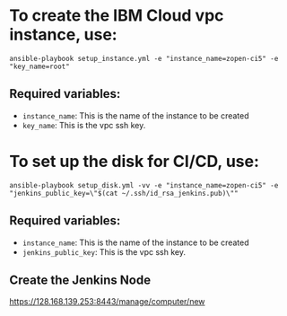 # To create the IBM Cloud vpc instance, use:

```
ansible-playbook setup_instance.yml -e "instance_name=zopen-ci5" -e "key_name=root"
```

## Required variables:
* `instance_name`: This is the name of the instance to be created
* `key_name`: This is the vpc ssh key. 

# To set up the disk for CI/CD, use:

```
ansible-playbook setup_disk.yml -vv -e "instance_name=zopen-ci5" -e "jenkins_public_key=\"$(cat ~/.ssh/id_rsa_jenkins.pub)\""
```

## Required variables:
* `instance_name`: This is the name of the instance to be created
* `jenkins_public_key`: This is the vpc ssh key. 

## Create the Jenkins Node
https://128.168.139.253:8443/manage/computer/new
